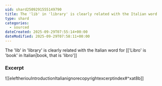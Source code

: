 ```yaml
---
uid: shard2509291555149790
title: The 'lib' in 'library' is clearly related with the Italian word for book 'libro'
type: shard
categories:
  - sourced
dateCreated: 2025-09-29T07:55:14+00:00
dateModified: 2025-09-29T07:58:11+00:00
---
```

The 'lib' in 'library' is clearly related with the Italian word for [['Libro' is 'book' in Italian|book, that is 'libro']]
### Excerpt
![[eleftheriouIntroductionItalianignorecopyrightexcerptindex#^xat8b]]